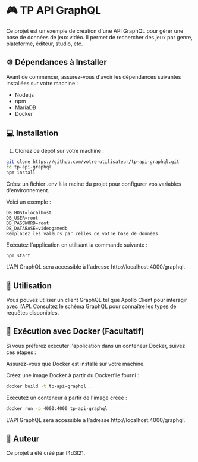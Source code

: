 # :video_game: TP API GraphQL

Ce projet est un exemple de création d'une API GraphQL pour gérer une base de données de jeux vidéo. Il permet de rechercher des jeux par genre, plateforme, éditeur, studio, etc.

## :gear: Dépendances à Installer

Avant de commencer, assurez-vous d'avoir les dépendances suivantes installées sur votre machine :

- Node.js
- npm 
- MariaDB 
- Docker 

## :computer: Installation

1. Clonez ce dépôt sur votre machine :

```bash
git clone https://github.com/votre-utilisateur/tp-api-graphql.git
cd tp-api-graphql
npm install
```

Créez un fichier .env à la racine du projet pour configurer vos variables d'environnement. 

Voici un exemple :
```
DB_HOST=localhost
DB_USER=root
DB_PASSWORD=root
DB_DATABASE=videogamedb
Remplacez les valeurs par celles de votre base de données.
```

Exécutez l'application en utilisant la commande suivante :
```
npm start
```

L'API GraphQL sera accessible à l'adresse http://localhost:4000/graphql.

## :rocket: Utilisation
Vous pouvez utiliser un client GraphQL tel que Apollo Client pour interagir avec l'API. Consultez le schéma GraphQL pour connaître les types de requêtes disponibles.

## :whale: Exécution avec Docker (Facultatif)
Si vous préférez exécuter l'application dans un conteneur Docker, suivez ces étapes :

Assurez-vous que Docker est installé sur votre machine.

Créez une image Docker à partir du Dockerfile fourni :

```bash
docker build -t tp-api-graphql .
```
Exécutez un conteneur à partir de l'image créée :

```bash
docker run -p 4000:4000 tp-api-graphql
```

L'API GraphQL sera accessible à l'adresse http://localhost:4000/graphql.

## :bust_in_silhouette: Auteur
Ce projet a été créé par f4d3l21.
